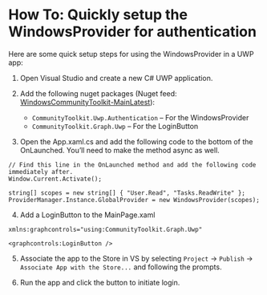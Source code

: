 # How To: Quickly setup the WindowsProvider for authentication
Here are some quick setup steps for using the WindowsProvider in a UWP app:
 
1. Open Visual Studio and create a new C# UWP application.
 
2. Add the following nuget packages (Nuget feed: [WindowsCommunityToolkit-MainLatest](https://pkgs.dev.azure.com/dotnet/WindowsCommunityToolkit/_packaging/WindowsCommunityToolkit-MainLatest/nuget/v3/index.json)):
    * `CommunityToolkit.Uwp.Authentication` – For the WindowsProvider
    * `CommunityToolkit.Graph.Uwp` – For the LoginButton
 
3. Open the App.xaml.cs and add the following code to the bottom of the OnLaunched. You’ll need to make the method async as well.

```
// Find this line in the OnLaunched method and add the following code immediately after.
Window.Current.Activate();
 
string[] scopes = new string[] { "User.Read", "Tasks.ReadWrite" };
ProviderManager.Instance.GlobalProvider = new WindowsProvider(scopes);
```
 
4. Add a LoginButton to the MainPage.xaml

```
xmlns:graphcontrols="using:CommunityToolkit.Graph.Uwp"
 
<graphcontrols:LoginButton />
```
 
5. Associate the app to the Store in VS by selecting `Project` -> `Publish` -> `Associate App with the Store...` and following the prompts.
 
6. Run the app and click the button to initiate login.
